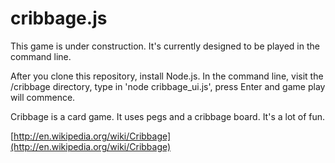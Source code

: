 cribbage.js
===========

This game is under construction. It's currently designed to be played in the command line.

After you clone this repository, install Node.js. In the command line, visit the /cribbage directory, type in 'node cribbage_ui.js', press Enter and game play will commence. 

Cribbage is a card game. It uses pegs and a cribbage board. It's a lot of fun. 

[http://en.wikipedia.org/wiki/Cribbage](http://en.wikipedia.org/wiki/Cribbage)